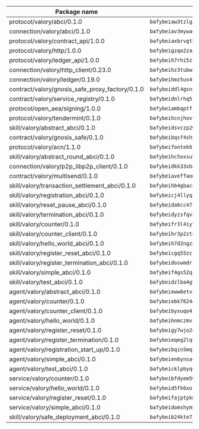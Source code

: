 | Package name                                                  | Package hash                                                  |
| ------------------------------------------------------------- | ------------------------------------------------------------- |
| protocol/valory/abci/0.1.0                                    | `bafybeiaw3tzlg3rkvnn5fcufblktmfwngmxugn4yo7pyjp76zz6aqtqcay` |
| connection/valory/abci/0.1.0                                  | `bafybeiav3mywaeik35huowg6vjekllqiaeorxlc6eesc6aftlb7msh6mdu` |
| protocol/valory/contract_api/1.0.0                            | `bafybeiaxbrvgtbdrh4lslskuxyp4awyr4whcx3nqq5yrr6vimzsxg5dy64` |
| protocol/valory/http/1.0.0                                    | `bafybeigzqo2zaakcjtzzsm6dh4x73v72xg6ctk6muyp5uq5ueb7y34fbxy` |
| protocol/valory/ledger_api/1.0.0                              | `bafybeih7rhi5zvfvwakx5ifgxsz2cfipeecsh7bm3gnudjxtvhrygpcftq` |
| connection/valory/http_client/0.23.0                          | `bafybeihz3tubwado7j3wlivndzzuj3c6fdsp4ra5r3nqixn3ufawzo3wii` |
| connection/valory/ledger/0.19.0                               | `bafybeihmz5us4ntmzvgikpkx4tththrl7zvou4uiebvletdeliidiuhi6m` |
| contract/valory/gnosis_safe_proxy_factory/0.1.0               | `bafybeiddl4gsnngdztzmgvxka72horqcyh6pgdkb6jz3w6ephf2wx6kjie` |
| contract/valory/service_registry/0.1.0                        | `bafybeidnlrhq5tphu2bao4uslpku77qpbkyuifm2ov2w6gl36heee4ivuq` |
| protocol/open_aea/signing/1.0.0                               | `bafybeiambqptflge33eemdhis2whik67hjplfnqwieoa6wblzlaf7vuo44` |
| protocol/valory/tendermint/0.1.0                              | `bafybeihcnjhovvyyfbkuw5sjyfx2lfd4soeocfqzxz54g67333m6nk5gxq` |
| skill/valory/abstract_abci/0.1.0                              | `bafybeidsvczp2wdu63eic7ytv2tdioscr2flaqfys755j5775xqotxqd54` |
| contract/valory/gnosis_safe/0.1.0                             | `bafybeibqsf4sh4f4lshbxnwapzxuul6ywzgq4nfoxd7wye6s3ncb5amlvq` |
| protocol/valory/acn/1.1.0                                     | `bafybeifontek6tvaecatoauiule3j3id6xoktpjubvuqi3h2jkzqg7zh7a` |
| skill/valory/abstract_round_abci/0.1.0                        | `bafybeihc5oxsublri3txiopuyy76qpi3fcowdpo6vuriey3zkpnjy6u2ui` |
| connection/valory/p2p_libp2p_client/0.1.0                     | `bafybeidkk33xbga54szmitk6uwsi3ef56hbbdbuasltqtiyki34hgfpnxa` |
| contract/valory/multisend/0.1.0                               | `bafybeiaveffaomsnmsc5hx62o77u7ilma6eipox7m5lrwa56737ektva3i` |
| skill/valory/transaction_settlement_abci/0.1.0                | `bafybeihb4gbaco6pxupzq7tw3y6j3xy4hg4mrnulunydkzar2jyhjznate` |
| skill/valory/registration_abci/0.1.0                          | `bafybeicj4llyqyfokqyrdgevy3q4df4bdiln52o4jym55qsj7cjvip5dyu` |
| skill/valory/reset_pause_abci/0.1.0                           | `bafybeida6cc47yoxyitprrw2pahfqk6juxqrwxfyqyh2da3qf4gld4hpfi` |
| skill/valory/termination_abci/0.1.0                           | `bafybeidyzsfqvncqp32qlz23zafwidlgc3gyk6hvaoziyp53q2u72sradu` |
| skill/valory/counter/0.1.0                                    | `bafybeifr3l4iyvqrchakm2g4schotbbuh5efghro6jm7iearsdkkicjioy` |
| skill/valory/counter_client/0.1.0                             | `bafybeihr3p2ztqpbgzuo4xi7gwq4hjcc3khibirritnxkajaugshlzxjke` |
| skill/valory/hello_world_abci/0.1.0                           | `bafybeih7d2ngzq7jnvldknpvbggxsiai67h3gte3vfhctrgl7huhgbmx3q` |
| skill/valory/register_reset_abci/0.1.0                        | `bafybeicgq55zcipqiong6pm2lqom74r7k4od5od4oiwqy6xytn75s624aq` |
| skill/valory/register_termination_abci/0.1.0                  | `bafybeidoswmdrsuejrygjb2qvn3pokm64uprgs7liczmswvowg7swpihse` |
| skill/valory/simple_abci/0.1.0                                | `bafybeif4gs52q34fbqrlahtbxtrgrxyrocuphuhpnlz5pqeuvl6nnc2hae` |
| skill/valory/test_abci/0.1.0                                  | `bafybeidzlba4ghtjkevecl2emedxlls4iylyie4kdvpl4rx5rlkcqs7otu` |
| agent/valory/abstract_abci/0.1.0                              | `bafybeieww6etv27hv7jp5jphkf57qogsbaszts3l7yxs2lks6jsjju64mi` |
| agent/valory/counter/0.1.0                                    | `bafybeiebk7624gk4uh43mnaktxidkqzzcywsb3bh2xgxihqarjhj5h24wy` |
| agent/valory/counter_client/0.1.0                             | `bafybeibyxuqo4itomksd6wvr3loblr2ba4jxa4x3wvtgr3rofpl5xueaaa` |
| agent/valory/hello_world/0.1.0                                | `bafybeihnmczmv3a6hy2fu6btugpthlzdp6kqtg7caqdvjayhzuyvi2w3iy` |
| agent/valory/register_reset/0.1.0                             | `bafybeigy7wjo2grrkss4dg2oagbjcy3ygl6bas6ylop7ltqniqnnpbjbgq` |
| agent/valory/register_termination/0.1.0                       | `bafybeieqeg2lquc2kuvgcd2n4xa2hdz2up5x2ffvdcy6jt4j6if4k5c54e` |
| agent/valory/registration_start_up/0.1.0                      | `bafybeibqin5mq2mhawtxaacny5rz2wn4osec6inviqhpt64cntsovjhqwm` |
| agent/valory/simple_abci/0.1.0                                | `bafybeien6ynsa4hnzwouv3pyg2bzlhuyz4ztwtktar4yfd7zxz3ba2zwqq` |
| agent/valory/test_abci/0.1.0                                  | `bafybeicklpbyqelqmn7uti3vv6zflygzlblwiuccuerjpbb6qodia3xnau` |
| service/valory/counter/0.1.0                                  | `bafybeibfdyem5w3kcjdljsilvjxwrbmyo2igafx3zg6i3vteh5donsm434` |
| service/valory/hello_world/0.1.0                              | `bafybeid5fk6xozdjlkha542xj6qtr4lliadrhv3vz2p3qmhqkw4qxdq75i` |
| service/valory/register_reset/0.1.0                           | `bafybeifajptpkmoismf4e67z4hgob5o23eknbqnajtpzbw4mrwl3b4vouy` |
| service/valory/simple_abci/0.1.0                              | `bafybeidomshymblyw5zkbelpunz25l7xovbmjntq3lu4u5vdfcpmwqokja` |
| skill/valory/safe_deployment_abci/0.1.0                       | `bafybeib24kte7jndcy3swirm3hetaiyul6gw5dcmqme4vgfoyvzvftycuq` |
